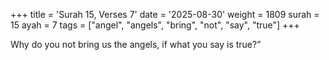 +++
title = 'Surah 15, Verses 7'
date = '2025-08-30'
weight = 1809
surah = 15
ayah = 7
tags = ["angel", "angels", "bring", "not", "say", "true"]
+++

Why do you not bring us the angels, if what you say is true?”